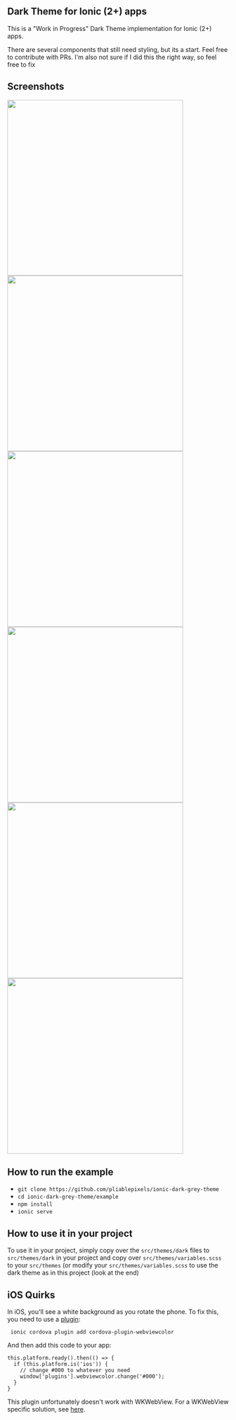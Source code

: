 Dark Theme for Ionic (2+) apps
----------------------------

This is a "Work in Progress" Dark Theme implementation for Ionic (2+)  apps.

There are several components that still need styling, but its a start. Feel free to contribute with PRs. I'm also not sure if I did this the right way, so feel free to fix

Screenshots
------------
<img src= "https://github.com/pliablepixels/ionic-dark-grey-theme/blob/master/example/resources/screenshots/s1.PNG" height="400px"/> <img src= "https://github.com/pliablepixels/ionic-dark-grey-theme/blob/master/example/resources/screenshots/s2.PNG" height="400px"/> <img src= "https://github.com/pliablepixels/ionic-dark-grey-theme/blob/master/example/resources/screenshots/s3.PNG" height="400px"/> <img src= "https://github.com/pliablepixels/ionic-dark-grey-theme/blob/master/example/resources/screenshots/s4.PNG" height="400px"/> <img src= "https://github.com/pliablepixels/ionic-dark-grey-theme/blob/master/example/resources/screenshots/s5.PNG" height="400px"/> <img src= "https://github.com/pliablepixels/ionic-dark-grey-theme/blob/master/example/resources/screenshots/s8.PNG" height="400px"/>


How to run the example
------------------------
* `git clone https://github.com/pliablepixels/ionic-dark-grey-theme`
* `cd ionic-dark-grey-theme/example`
* `npm install`
* `ionic serve`


How to use it in your project
-----------------------------
To use it in your project, simply copy over the `src/themes/dark` files to `src/themes/dark` in your project and copy over `src/themes/variables.scss` to your `src/themes` (or modify your `src/themes/variables.scss` to use the dark theme as in this project (look at the end)



iOS Quirks
-----------
In iOS, you'll see a white background as you rotate the phone. To fix this, you need to use a [plugin](https://github.com/EddyVerbruggen/cordova-plugin-webviewcolor):

```
 ionic cordova plugin add cordova-plugin-webviewcolor
 ```

 And then add this code to your app:

```
this.platform.ready().then(() => {
  if (this.platform.is('ios')) {
    // change #000 to whatever you need
    window['plugins'].webviewcolor.change('#000');
  }
}
```

This plugin unfortunately doesn't work with WKWebView. For a WKWebView specific solution, see [here](https://stackoverflow.com/a/44799013/1361529).
